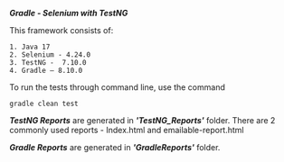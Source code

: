 <b><i>Gradle - Selenium with TestNG</i></b>

This framework consists of:

```
1. Java 17
2. Selenium - 4.24.0
3. TestNG -  7.10.0
4. Gradle – 8.10.0
```


To run the tests through command line, use the command

```
gradle clean test
```

<b><i>TestNG Reports</i></b> are generated in <b><i>'TestNG_Reports'</i></b> folder. There are 2 commonly used reports - Index.html and emailable-report.html<br>


<b><i>Gradle Reports</i></b> are generated in <b><i>'GradleReports'</i></b> folder.